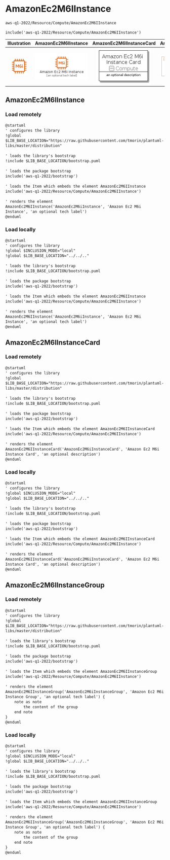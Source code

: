 # AmazonEc2M6IInstance


```text
aws-q1-2022/Resource/Compute/AmazonEc2M6IInstance
```

```text
include('aws-q1-2022/Resource/Compute/AmazonEc2M6IInstance')
```



| Illustration | AmazonEc2M6IInstance | AmazonEc2M6IInstanceCard | AmazonEc2M6IInstanceGroup |
| :---: | :---: | :---: | :---: |
| ![illustration for Illustration](../../../aws-q1-2022/Resource/Compute/AmazonEc2M6IInstance.png) | ![illustration for AmazonEc2M6IInstance](../../../aws-q1-2022/Resource/Compute/AmazonEc2M6IInstance.Local.png) | ![illustration for AmazonEc2M6IInstanceCard](../../../aws-q1-2022/Resource/Compute/AmazonEc2M6IInstanceCard.Local.png) | ![illustration for AmazonEc2M6IInstanceGroup](../../../aws-q1-2022/Resource/Compute/AmazonEc2M6IInstanceGroup.Local.png) |




## AmazonEc2M6IInstance

### Load remotely
```plantuml
@startuml
' configures the library
!global $LIB_BASE_LOCATION="https://raw.githubusercontent.com/tmorin/plantuml-libs/master/distribution"

' loads the library's bootstrap
!include $LIB_BASE_LOCATION/bootstrap.puml

' loads the package bootstrap
include('aws-q1-2022/bootstrap')

' loads the Item which embeds the element AmazonEc2M6IInstance
include('aws-q1-2022/Resource/Compute/AmazonEc2M6IInstance')

' renders the element
AmazonEc2M6IInstance('AmazonEc2M6iInstance', 'Amazon Ec2 M6i Instance', 'an optional tech label')
@enduml
```

### Load locally
```plantuml
@startuml
' configures the library
!global $INCLUSION_MODE="local"
!global $LIB_BASE_LOCATION="../../.."

' loads the library's bootstrap
!include $LIB_BASE_LOCATION/bootstrap.puml

' loads the package bootstrap
include('aws-q1-2022/bootstrap')

' loads the Item which embeds the element AmazonEc2M6IInstance
include('aws-q1-2022/Resource/Compute/AmazonEc2M6IInstance')

' renders the element
AmazonEc2M6IInstance('AmazonEc2M6iInstance', 'Amazon Ec2 M6i Instance', 'an optional tech label')
@enduml
```

## AmazonEc2M6IInstanceCard

### Load remotely
```plantuml
@startuml
' configures the library
!global $LIB_BASE_LOCATION="https://raw.githubusercontent.com/tmorin/plantuml-libs/master/distribution"

' loads the library's bootstrap
!include $LIB_BASE_LOCATION/bootstrap.puml

' loads the package bootstrap
include('aws-q1-2022/bootstrap')

' loads the Item which embeds the element AmazonEc2M6IInstanceCard
include('aws-q1-2022/Resource/Compute/AmazonEc2M6IInstance')

' renders the element
AmazonEc2M6IInstanceCard('AmazonEc2M6iInstanceCard', 'Amazon Ec2 M6i Instance Card', 'an optional description')
@enduml
```

### Load locally
```plantuml
@startuml
' configures the library
!global $INCLUSION_MODE="local"
!global $LIB_BASE_LOCATION="../../.."

' loads the library's bootstrap
!include $LIB_BASE_LOCATION/bootstrap.puml

' loads the package bootstrap
include('aws-q1-2022/bootstrap')

' loads the Item which embeds the element AmazonEc2M6IInstanceCard
include('aws-q1-2022/Resource/Compute/AmazonEc2M6IInstance')

' renders the element
AmazonEc2M6IInstanceCard('AmazonEc2M6iInstanceCard', 'Amazon Ec2 M6i Instance Card', 'an optional description')
@enduml
```

## AmazonEc2M6IInstanceGroup

### Load remotely
```plantuml
@startuml
' configures the library
!global $LIB_BASE_LOCATION="https://raw.githubusercontent.com/tmorin/plantuml-libs/master/distribution"

' loads the library's bootstrap
!include $LIB_BASE_LOCATION/bootstrap.puml

' loads the package bootstrap
include('aws-q1-2022/bootstrap')

' loads the Item which embeds the element AmazonEc2M6IInstanceGroup
include('aws-q1-2022/Resource/Compute/AmazonEc2M6IInstance')

' renders the element
AmazonEc2M6IInstanceGroup('AmazonEc2M6iInstanceGroup', 'Amazon Ec2 M6i Instance Group', 'an optional tech label') {
    note as note
        the content of the group
    end note
}
@enduml
```

### Load locally
```plantuml
@startuml
' configures the library
!global $INCLUSION_MODE="local"
!global $LIB_BASE_LOCATION="../../.."

' loads the library's bootstrap
!include $LIB_BASE_LOCATION/bootstrap.puml

' loads the package bootstrap
include('aws-q1-2022/bootstrap')

' loads the Item which embeds the element AmazonEc2M6IInstanceGroup
include('aws-q1-2022/Resource/Compute/AmazonEc2M6IInstance')

' renders the element
AmazonEc2M6IInstanceGroup('AmazonEc2M6iInstanceGroup', 'Amazon Ec2 M6i Instance Group', 'an optional tech label') {
    note as note
        the content of the group
    end note
}
@enduml
```

